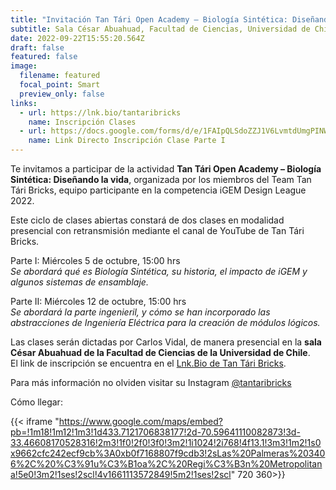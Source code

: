 ```yaml
---
title: "Invitación Tan Tári Open Academy – Biología Sintética: Diseñando la vida"
subtitle: Sala César Abuahuad, Facultad de Ciencias, Universidad de Chile
date: 2022-09-22T15:55:20.564Z
draft: false
featured: false
image:
  filename: featured
  focal_point: Smart
  preview_only: false
links:
  - url: https://lnk.bio/tantaribricks
    name: Inscripción Clases
  - url: https://docs.google.com/forms/d/e/1FAIpQLSdoZZJ1V6LvmtdUmgPINWriTqkDi7iwGyr11mB9PsZu8igrLA/viewform
    name: Link Directo Inscripción Clase Parte I
---
```

Te invitamos a participar de la actividad **Tan Tári Open Academy – Biología Sintética: Diseñando la vida**, organizada por los miembros del Team Tan Tári Bricks, equipo participante en la competencia iGEM Design League 2022.

Este ciclo de clases abiertas constará de dos clases en modalidad presencial con retransmisión mediante el canal de YouTube de Tan Tári Bricks.

Parte I: Miércoles 5 de octubre, 15:00 hrs\
*Se abordará qué es Biología Sintética, su historia, el impacto de iGEM y algunos sistemas de ensamblaje.*

Parte II: Miércoles 12 de octubre, 15:00 hrs\
*Se abordará la parte ingenieril, y cómo se han incorporado las abstracciones de Ingeniería Eléctrica para la creación de módulos lógicos.*

Las clases serán dictadas por Carlos Vidal, de manera presencial en la **sala César Abuahuad de la Facultad de Ciencias de la Universidad de Chile**.\
El link de inscripción se encuentra en el [Lnk.Bio de Tan Tári Bricks](https://lnk.bio/tantaribricks).

Para más información no olviden visitar su Instagram [@tantaribricks](https://www.instagram.com/tantaribricks/)

Cómo llegar:

{{< iframe "https://www.google.com/maps/embed?pb=!1m18!1m12!1m3!1d433.7121706838177!2d-70.59641110082873!3d-33.46608170528316!2m3!1f0!2f0!3f0!3m2!1i1024!2i768!4f13.1!3m3!1m2!1s0x9662cfc242ecf9cb%3A0xb0f7168807f9cdb3!2sLas%20Palmeras%203406%2C%20%C3%91u%C3%B1oa%2C%20Regi%C3%B3n%20Metropolitana!5e0!3m2!1ses!2scl!4v1661113572849!5m2!1ses!2scl" 720 360>}}